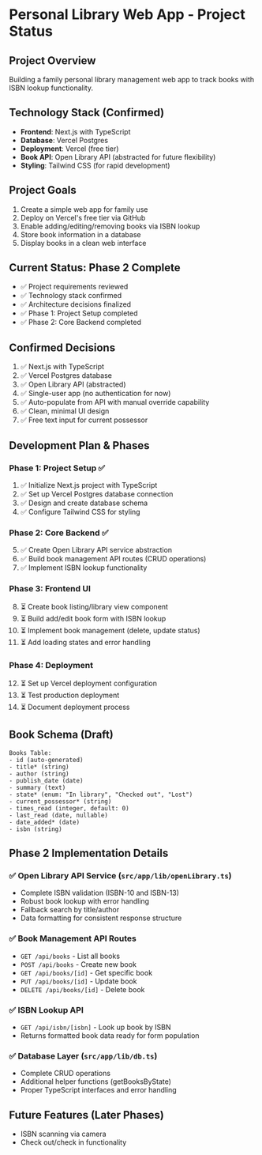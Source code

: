 # Personal Library Web App - Project Status

## Project Overview
Building a family personal library management web app to track books with ISBN lookup functionality.

## Technology Stack (Confirmed)
- **Frontend**: Next.js with TypeScript
- **Database**: Vercel Postgres
- **Deployment**: Vercel (free tier)
- **Book API**: Open Library API (abstracted for future flexibility)
- **Styling**: Tailwind CSS (for rapid development)

## Project Goals
1. Create a simple web app for family use
2. Deploy on Vercel's free tier via GitHub
3. Enable adding/editing/removing books via ISBN lookup
4. Store book information in a database
5. Display books in a clean web interface

## Current Status: Phase 2 Complete
- ✅ Project requirements reviewed
- ✅ Technology stack confirmed
- ✅ Architecture decisions finalized
- ✅ Phase 1: Project Setup completed
- ✅ Phase 2: Core Backend completed

## Confirmed Decisions
1. ✅ Next.js with TypeScript
2. ✅ Vercel Postgres database
3. ✅ Open Library API (abstracted)
4. ✅ Single-user app (no authentication for now)
5. ✅ Auto-populate from API with manual override capability
6. ✅ Clean, minimal UI design
7. ✅ Free text input for current possessor

## Development Plan & Phases

### Phase 1: Project Setup ✅
1. ✅ Initialize Next.js project with TypeScript
2. ✅ Set up Vercel Postgres database connection
3. ✅ Design and create database schema
4. ✅ Configure Tailwind CSS for styling

### Phase 2: Core Backend ✅
5. ✅ Create Open Library API service abstraction
6. ✅ Build book management API routes (CRUD operations)
7. ✅ Implement ISBN lookup functionality

### Phase 3: Frontend UI
8. ⏳ Create book listing/library view component
9. ⏳ Build add/edit book form with ISBN lookup
10. ⏳ Implement book management (delete, update status)
11. ⏳ Add loading states and error handling

### Phase 4: Deployment
12. ⏳ Set up Vercel deployment configuration
13. ⏳ Test production deployment
14. ⏳ Document deployment process

## Book Schema (Draft)
```
Books Table:
- id (auto-generated)
- title* (string)
- author (string)
- publish_date (date)
- summary (text)
- state* (enum: "In library", "Checked out", "Lost")
- current_possessor* (string)
- times_read (integer, default: 0)
- last_read (date, nullable)
- date_added* (date)
- isbn (string)
```

## Phase 2 Implementation Details
### ✅ Open Library API Service (`src/app/lib/openLibrary.ts`)
- Complete ISBN validation (ISBN-10 and ISBN-13)
- Robust book lookup with error handling
- Fallback search by title/author
- Data formatting for consistent response structure

### ✅ Book Management API Routes
- `GET /api/books` - List all books
- `POST /api/books` - Create new book  
- `GET /api/books/[id]` - Get specific book
- `PUT /api/books/[id]` - Update book
- `DELETE /api/books/[id]` - Delete book

### ✅ ISBN Lookup API
- `GET /api/isbn/[isbn]` - Look up book by ISBN
- Returns formatted book data ready for form population

### ✅ Database Layer (`src/app/lib/db.ts`)
- Complete CRUD operations
- Additional helper functions (getBooksByState)
- Proper TypeScript interfaces and error handling

## Future Features (Later Phases)
- ISBN scanning via camera
- Check out/check in functionality
